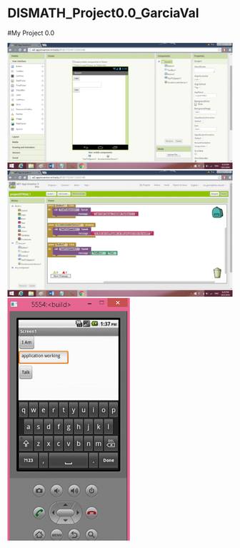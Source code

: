 # DISMATH_Project0.0_GarciaVal
#My Project 0.0

![filename](project0_pic1.png)
![filename](project0_pic2.png)
![filename](project0_pic3.png)

